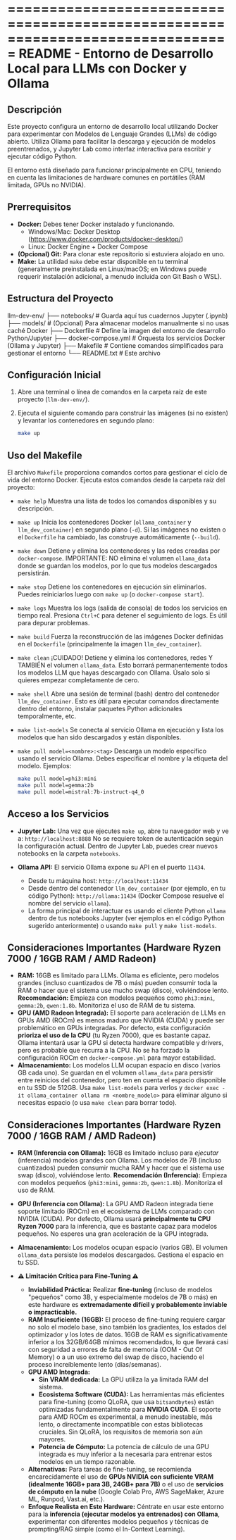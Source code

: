 ===============================================================================
 README - Entorno de Desarrollo Local para LLMs con Docker y Ollama
===============================================================================

Descripción
-----------
Este proyecto configura un entorno de desarrollo local utilizando Docker para experimentar
con Modelos de Lenguaje Grandes (LLMs) de código abierto. Utiliza Ollama para
facilitar la descarga y ejecución de modelos preentrenados, y Jupyter Lab como
interfaz interactiva para escribir y ejecutar código Python.

El entorno está diseñado para funcionar principalmente en CPU, teniendo en cuenta
las limitaciones de hardware comunes en portátiles (RAM limitada, GPUs no NVIDIA).

Prerrequisitos
-------------
*   **Docker:** Debes tener Docker instalado y funcionando.
    *   Windows/Mac: Docker Desktop (https://www.docker.com/products/docker-desktop/)
    *   Linux: Docker Engine + Docker Compose
*   **(Opcional) Git:** Para clonar este repositorio si estuviera alojado en uno.
*   **Make:** La utilidad `make` debe estar disponible en tu terminal (generalmente
    preinstalada en Linux/macOS; en Windows puede requerir instalación adicional,
    a menudo incluida con Git Bash o WSL).

Estructura del Proyecto
-----------------------
llm-dev-env/
├── notebooks/         # Guarda aquí tus cuadernos Jupyter (.ipynb)
├── models/            # (Opcional) Para almacenar modelos manualmente si no usas caché Docker
├── Dockerfile         # Define la imagen del entorno de desarrollo Python/Jupyter
├── docker-compose.yml # Orquesta los servicios Docker (Ollama y Jupyter)
├── Makefile           # Contiene comandos simplificados para gestionar el entorno
└── README.txt         # Este archivo

Configuración Inicial
---------------------
1.  Abre una terminal o línea de comandos en la carpeta raíz de este proyecto (`llm-dev-env/`).
2.  Ejecuta el siguiente comando para construir las imágenes (si no existen) y
    levantar los contenedores en segundo plano:

    ```bash
    make up
    ```

Uso del Makefile
----------------
El archivo `Makefile` proporciona comandos cortos para gestionar el ciclo de vida
del entorno Docker. Ejecuta estos comandos desde la carpeta raíz del proyecto:

*   `make help`
    Muestra una lista de todos los comandos disponibles y su descripción.

*   `make up`
    Inicia los contenedores Docker (`ollama_container` y `llm_dev_container`) en
    segundo plano (`-d`). Si las imágenes no existen o el `Dockerfile` ha
    cambiado, las construye automáticamente (`--build`).

*   `make down`
    Detiene y elimina los contenedores y las redes creadas por `docker-compose`.
    IMPORTANTE: NO elimina el volumen `ollama_data` donde se guardan los modelos,
    por lo que tus modelos descargados persistirán.

*   `make stop`
    Detiene los contenedores en ejecución sin eliminarlos. Puedes reiniciarlos
    luego con `make up` (o `docker-compose start`).

*   `make logs`
    Muestra los logs (salida de consola) de todos los servicios en tiempo real.
    Presiona `Ctrl+C` para detener el seguimiento de logs. Es útil para depurar
    problemas.

*   `make build`
    Fuerza la reconstrucción de las imágenes Docker definidas en el `Dockerfile`
    (principalmente la imagen `llm_dev_container`).

*   `make clean`
    ¡CUIDADO! Detiene y elimina los contenedores, redes Y TAMBIÉN el volumen
    `ollama_data`. Esto borrará permanentemente todos los modelos LLM que hayas
    descargado con Ollama. Úsalo solo si quieres empezar completamente de cero.

*   `make shell`
    Abre una sesión de terminal (bash) dentro del contenedor `llm_dev_container`.
    Esto es útil para ejecutar comandos directamente dentro del entorno, instalar
    paquetes Python adicionales temporalmente, etc.

*   `make list-models`
    Se conecta al servicio Ollama en ejecución y lista los modelos que han sido
    descargados y están disponibles.

*   `make pull model=<nombre>:<tag>`
    Descarga un modelo específico usando el servicio Ollama. Debes especificar
    el nombre y la etiqueta del modelo. Ejemplos:
    ```bash
    make pull model=phi3:mini
    make pull model=gemma:2b
    make pull model=mistral:7b-instruct-q4_0
    ```

Acceso a los Servicios
----------------------
*   **Jupyter Lab:** Una vez que ejecutes `make up`, abre tu navegador web y ve a:
    `http://localhost:8888`
    No se requiere token de autenticación según la configuración actual.
    Dentro de Jupyter Lab, puedes crear nuevos notebooks en la carpeta `notebooks`.

*   **Ollama API:** El servicio Ollama expone su API en el puerto `11434`.
    *   Desde tu máquina host: `http://localhost:11434`
    *   Desde dentro del contenedor `llm_dev_container` (por ejemplo, en tu código Python):
        `http://ollama:11434` (Docker Compose resuelve el nombre del servicio `ollama`).
    *   La forma principal de interactuar es usando el cliente Python `ollama`
        dentro de tus notebooks Jupyter (ver ejemplos en el código Python sugerido
        anteriormente) o usando `make pull` y `make list-models`.

Consideraciones Importantes (Hardware Ryzen 7000 / 16GB RAM / AMD Radeon)
------------------------------------------------------------------------
*   **RAM:** 16GB es limitado para LLMs. Ollama es eficiente, pero modelos grandes
    (incluso cuantizados de 7B o más) pueden consumir toda la RAM o hacer que el
    sistema use mucho swap (disco), volviéndose lento.
    **Recomendación:** Empieza con modelos pequeños como `phi3:mini`, `gemma:2b`,
    `qwen:1.8b`. Monitoriza el uso de RAM de tu sistema.
*   **GPU (AMD Radeon Integrada):** El soporte para aceleración de LLMs en GPUs AMD
    (ROCm) es menos maduro que NVIDIA (CUDA) y puede ser problemático en GPUs
    integradas. Por defecto, esta configuración **prioriza el uso de la CPU**
    (tu Ryzen 7000), que es bastante capaz. Ollama intentará usar la GPU si detecta
    hardware compatible y drivers, pero es probable que recurra a la CPU. No se ha
    forzado la configuración ROCm en `docker-compose.yml` para mayor estabilidad.
*   **Almacenamiento:** Los modelos LLM ocupan espacio en disco (varios GB cada uno).
    Se guardan en el volumen `ollama_data` para persistir entre reinicios del
    contenedor, pero ten en cuenta el espacio disponible en tu SSD de 512GB.
    Usa `make list-models` para verlos y `docker exec -it ollama_container ollama rm <nombre_modelo>`
    para eliminar alguno si necesitas espacio (o usa `make clean` para borrar todo).

Consideraciones Importantes (Hardware Ryzen 7000 / 16GB RAM / AMD Radeon)
------------------------------------------------------------------------
*   **RAM (Inferencia con Ollama):** 16GB es limitado incluso para *ejecutar* (inferencia) modelos grandes con Ollama. Los modelos de 7B (incluso cuantizados) pueden consumir mucha RAM y hacer que el sistema use swap (disco), volviéndose lento.
    **Recomendación (Inferencia):** Empieza con modelos pequeños (`phi3:mini`, `gemma:2b`, `qwen:1.8b`). Monitoriza el uso de RAM.

*   **GPU (Inferencia con Ollama):** La GPU AMD Radeon integrada tiene soporte limitado (ROCm) en el ecosistema de LLMs comparado con NVIDIA (CUDA). Por defecto, Ollama usará **principalmente tu CPU Ryzen 7000** para la inferencia, que es bastante capaz para modelos pequeños. No esperes una gran aceleración de la GPU integrada.

*   **Almacenamiento:** Los modelos ocupan espacio (varios GB). El volumen `ollama_data` persiste los modelos descargados. Gestiona el espacio en tu SSD.

*   **⚠️ Limitación Crítica para Fine-Tuning ⚠️**
    *   **Inviabilidad Práctica:** Realizar **fine-tuning** (incluso de modelos "pequeños" como 3B, y especialmente modelos de 7B o más) en este hardware es **extremadamente difícil y probablemente inviable o impracticable.**
    *   **RAM Insuficiente (16GB):** El proceso de fine-tuning requiere cargar no solo el modelo base, sino también los gradientes, los estados del optimizador y los lotes de datos. 16GB de RAM es significativamente inferior a los 32GB/64GB mínimos recomendados, lo que llevará casi con seguridad a errores de falta de memoria (OOM - Out Of Memory) o a un uso extremo del swap de disco, haciendo el proceso increíblemente lento (días/semanas).
    *   **GPU AMD Integrada:**
        *   **Sin VRAM dedicada:** La GPU utiliza la ya limitada RAM del sistema.
        *   **Ecosistema Software (CUDA):** Las herramientas más eficientes para fine-tuning (como QLoRA, que usa `bitsandbytes`) están optimizadas fundamentalmente para **NVIDIA CUDA**. El soporte para AMD ROCm es experimental, a menudo inestable, más lento, o directamente incompatible con estas bibliotecas cruciales. Sin QLoRA, los requisitos de memoria son aún mayores.
        *   **Potencia de Cómputo:** La potencia de cálculo de una GPU integrada es muy inferior a la necesaria para entrenar estos modelos en un tiempo razonable.
    *   **Alternativas:** Para tareas de fine-tuning, se recomienda encarecidamente el uso de **GPUs NVIDIA con suficiente VRAM (idealmente 16GB+ para 3B, 24GB+ para 7B)** o el uso de **servicios de cómputo en la nube** (Google Colab Pro, AWS SageMaker, Azure ML, Runpod, Vast.ai, etc.).
    *   **Enfoque Realista en Este Hardware:** Céntrate en usar este entorno para la **inferencia (ejecutar modelos ya entrenados) con Ollama**, experimentar con diferentes modelos pequeños y técnicas de prompting/RAG simple (como el In-Context Learning).